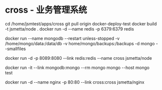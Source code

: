 # cross - 业务管理系统

cd /home/jsmtest/apps/cross
git pull origin docker-deploy-test
docker build -t jsmetta/node .
docker run -d --name redis -p 6379:6379 redis

docker run --name mongodb --restart unless-stopped -v /home/mongo/data:/data/db -v home/mongo/backups:/backups -d mongo --smallfiles

docker run -d -p 8089:8080 --link redis:redis --name cross jsmetta/node

docker run -it --link mongodb:mongo --rm mongo mongo --host mongo test

docker run -d --name nginx -p 80:80 --link cross:cross jsmetta/nginx
